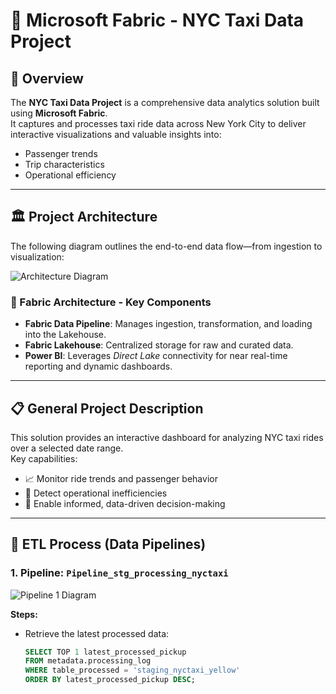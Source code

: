 # 🚖 Microsoft Fabric - NYC Taxi Data Project

## 📖 Overview
The **NYC Taxi Data Project** is a comprehensive data analytics solution built using **Microsoft Fabric**.  
It captures and processes taxi ride data across New York City to deliver interactive visualizations and valuable insights into:
- Passenger trends
- Trip characteristics
- Operational efficiency

---

## 🏛️ Project Architecture

The following diagram outlines the end-to-end data flow—from ingestion to visualization:

![Architecture Diagram](https://github.com/user-attachments/assets/052aadce-0da0-4541-a659-88f3c6186650)

### 🔹 Fabric Architecture - Key Components
- **Fabric Data Pipeline**: Manages ingestion, transformation, and loading into the Lakehouse.
- **Fabric Lakehouse**: Centralized storage for raw and curated data.
- **Power BI**: Leverages *Direct Lake* connectivity for near real-time reporting and dynamic dashboards.

---

## 📋 General Project Description

This solution provides an interactive dashboard for analyzing NYC taxi rides over a selected date range.  
Key capabilities:
- 📈 Monitor ride trends and passenger behavior
- 🚦 Detect operational inefficiencies
- 🧠 Enable informed, data-driven decision-making

---

## 🔄 ETL Process (Data Pipelines)

### 1. **Pipeline: `Pipeline_stg_processing_nyctaxi`**

![Pipeline 1 Diagram](https://github.com/user-attachments/assets/ea3079da-9972-4337-8273-f39a7e730e25)

**Steps:**
- Retrieve the latest processed data:
  ```sql
  SELECT TOP 1 latest_processed_pickup
  FROM metadata.processing_log
  WHERE table_processed = 'staging_nyctaxi_yellow'
  ORDER BY latest_processed_pickup DESC;
